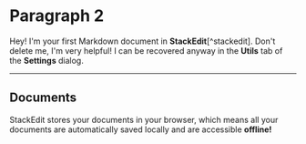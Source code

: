 Paragraph 2
===================


Hey! I'm your first Markdown document in **StackEdit**[^stackedit]. Don't delete me, I'm very helpful! I can be recovered anyway in the **Utils** tab of the <i class="icon-cog"></i> **Settings** dialog.

----------


Documents
-------------
StackEdit stores your documents in 
your browser, which means all your documents are automatically saved locally and are accessible **offline!**